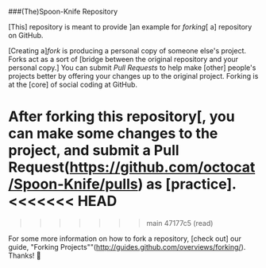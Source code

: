 ###(The)Spoon-Knife Repository

[This] repository is meant to provide ]an example for *forking*[ a] repository on GitHub.

[Creating a]*fork* is producing a personal copy of someone else's project. Forks act as a sort of [bridge between the original repository and your personal copy.]
You can submit *Pull Requests* to help make [other] people's projects better by offering your changes up to the original project. Forking is at the  [core] of social coding at GitHub.

After forking this repository[, you can make some changes to the project, and submit a Pull Request(https://github.com/octocat/Spoon-Knife/pulls) as  [practice].
<<<<<<< HEAD
=======
>>>>>>> main
>>>>>>> 47177c5 (read)

For some more information on how to fork a repository,  [check out] our guide, "Forking Projects""(http://guides.github.com/overviews/forking/). Thanks! :sparkling_heart:
